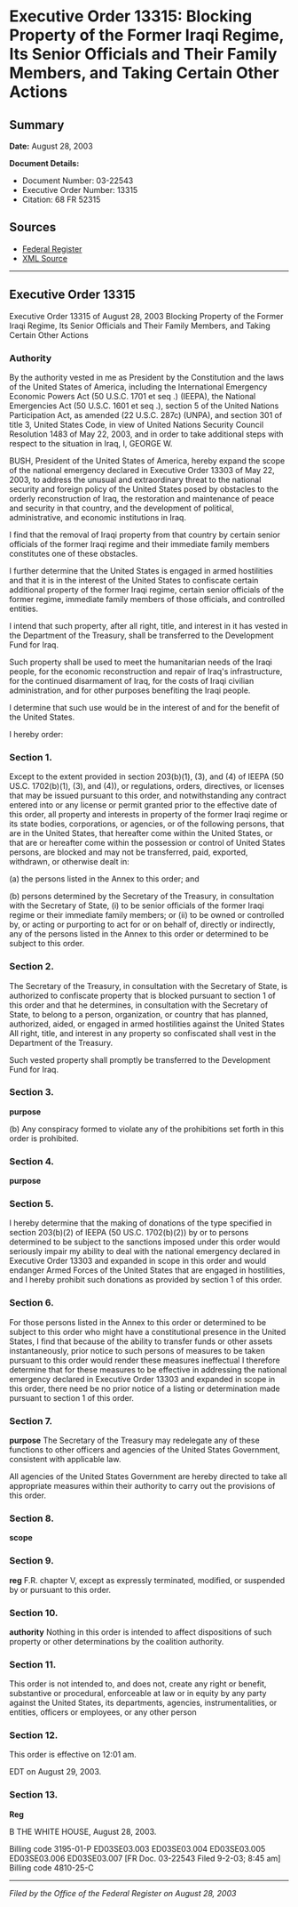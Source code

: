 # Executive Order 13315: Blocking Property of the Former Iraqi Regime, Its Senior Officials and Their Family Members, and Taking Certain Other Actions

## Summary

**Date:** August 28, 2003

**Document Details:**
- Document Number: 03-22543
- Executive Order Number: 13315
- Citation: 68 FR 52315

## Sources
- [Federal Register](https://www.federalregister.gov/documents/2003/09/03/03-22543/blocking-property-of-the-former-iraqi-regime-its-senior-officials-and-their-family-members-and)
- [XML Source](https://www.federalregister.gov/documents/full_text/xml/2003/09/03/03-22543.xml)

---

## Executive Order 13315

Executive Order 13315 of August 28, 2003
Blocking Property of the Former Iraqi Regime, Its Senior Officials and Their Family Members, and Taking Certain Other Actions
### Authority

By the authority vested in me as President by the Constitution and the laws of the United States of America, including the International Emergency Economic Powers Act (50 U.S.C. 1701 
et seq
.) (IEEPA), the National Emergencies Act (50 U.S.C. 1601 
et seq
.), section 5 of the United Nations Participation Act, as amended (22 U.S.C. 287c) (UNPA), and section 301 of title 3, United States Code, in view of United Nations Security Council Resolution 1483 of May 22, 2003, and in order to take additional steps with respect to the situation in Iraq,
I, GEORGE W.

BUSH, President of the United States of America, hereby expand the scope of the national emergency declared in Executive Order 13303 of May 22, 2003, to address the unusual and extraordinary threat to the national security and foreign policy of the United States posed by obstacles to the orderly reconstruction of Iraq, the restoration and maintenance of peace and security in that country, and the development of political, administrative, and economic institutions in Iraq.

I find that the removal of Iraqi property from that country by certain senior officials of the former Iraqi regime and their immediate family members constitutes one of these obstacles.

I further determine that the United States is engaged in armed hostilities and that it is in the interest of the United States to confiscate certain additional property of the former Iraqi regime, certain senior officials of the former regime, immediate family members of those officials, and controlled entities.

I intend that such property, after all right, title, and interest in it has vested in the Department of the Treasury, shall be transferred to the Development Fund for Iraq.

Such property shall be used to meet the humanitarian needs of the Iraqi people, for the economic reconstruction and repair of Iraq's infrastructure, for the continued disarmament of Iraq, for the costs of Iraqi civilian administration, and for other purposes benefiting the Iraqi people.

I determine that such use would be in the interest of and for the benefit of the United States.

I hereby order:
### Section 1.

Except to the extent provided in section 203(b)(1), (3), and (4) of IEEPA (50 US.C. 1702(b)(1), (3), and (4)), or regulations, orders, directives, or licenses that may be issued pursuant to this order, and notwithstanding any contract entered into or any license or permit granted prior to the effective date of this order, all property and interests in property of the former Iraqi regime or its state bodies, corporations, or agencies, or of the following persons, that are in the United States, that hereafter come within the United States, or that are or hereafter come within the possession or control of United States persons, are blocked and may not be transferred, paid, exported, withdrawn, or otherwise dealt in:

(a) the persons listed in the Annex to this order; and

(b) persons determined by the Secretary of the Treasury, in consultation with the Secretary of State,
    (i) to be senior officials of the former Iraqi regime or their immediate family members; or
    (ii) to be owned or controlled by, or acting or purporting to act for or on behalf of, directly or indirectly, any of the persons listed in the Annex to this order or determined to be subject to this order.
### Section 2.

The Secretary of the Treasury, in consultation with the Secretary of State, is authorized to confiscate property that is blocked pursuant to section 1 of this order and that he determines, in consultation with the Secretary of State, to belong to a person, organization, or country that has planned, authorized, aided, or engaged in armed hostilities against the United States All right, title, and interest in any property so confiscated shall vest in the Department of the Treasury.

Such vested property shall promptly be transferred to the Development Fund for Iraq.
### Section 3.

**purpose**

(b) Any conspiracy formed to violate any of the prohibitions set forth in this order is prohibited.
### Section 4.

**purpose**

### Section 5.

I hereby determine that the making of donations of the type specified in section 203(b)(2) of IEEPA (50 US.C. 1702(b)(2)) by or to persons determined to be subject to the sanctions imposed under this order would seriously impair my ability to deal with the national emergency declared in Executive Order 13303 and expanded in scope in this order and would endanger Armed Forces of the United States that are engaged in hostilities, and I hereby prohibit such donations as provided by section 1 of this order.
### Section 6.

For those persons listed in the Annex to this order or determined to be subject to this order who might have a constitutional presence in the United States, I find that because of the ability to transfer funds or other assets instantaneously, prior notice to such persons of measures to be taken pursuant to this order would render these measures ineffectual I therefore determine that for these measures to be effective in addressing the national emergency declared in Executive Order 13303 and expanded in scope in this order, there need be no prior notice of a listing or determination made pursuant to section 1 of this order.
### Section 7.

**purpose**
 The Secretary of the Treasury may redelegate any of these functions to other officers and agencies of the United States Government, consistent with applicable law.

All agencies of the United States Government 
are hereby directed to take all appropriate measures within their authority to carry out the provisions of this order.
### Section 8.

**scope**

### Section 9.

**reg**
F.R. chapter V, except as expressly terminated, modified, or suspended by or pursuant to this order.
### Section 10.

**authority**
 Nothing in this order is intended to affect dispositions of such property or other determinations by the coalition authority.
### Section 11.

This order is not intended to, and does not, create any right or benefit, substantive or procedural, enforceable at law or in equity by any party against the United States, its departments, agencies, instrumentalities, or entities, officers or employees, or any other person
### Section 12.

This order is effective on 12:01 am.

EDT on August 29, 2003.
### Section 13.

**Reg**

B
THE WHITE HOUSE,
August 28, 2003.

Billing code 3195-01-P
ED03SE03.003
ED03SE03.004
ED03SE03.005
ED03SE03.006
ED03SE03.007
[FR Doc. 03-22543
Filed 9-2-03; 8:45 am]
Billing code 4810-25-C

---

*Filed by the Office of the Federal Register on August 28, 2003*
